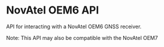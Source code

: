 # NovAtel OEM6 API

API for interacting with a NovAtel OEM6 GNSS receiver.

Note: This API may also be compatible with the NovAtel OEM7